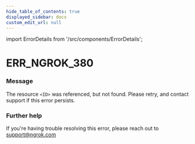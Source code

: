 ```yaml
---
hide_table_of_contents: true
displayed_sidebar: docs
custom_edit_url: null
---
```


import ErrorDetails from '/src/components/ErrorDetails';

# ERR_NGROK_380

### Message
The resource `<ID>` was referenced, but not found. Please retry, and contact support if this error persists.

### Further help
If you're having trouble resolving this error, please reach out to [support@ngrok.com](mailto:support@ngrok.com?subject=Help%20with%20ERR_NGROK_380)

<ErrorDetails error='err_ngrok_380' />
